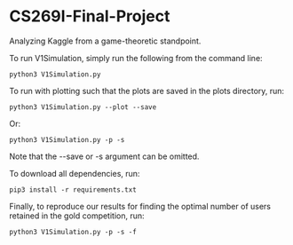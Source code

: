 # CS269I-Final-Project
Analyzing Kaggle from a game-theoretic standpoint.

To run V1Simulation, simply run the following from the command line:
```
python3 V1Simulation.py
```

To run with plotting such that the plots are saved in the plots directory, run:
```
python3 V1Simulation.py --plot --save
```
Or:
```
python3 V1Simulation.py -p -s
```
Note that the --save or -s argument can be omitted.

To download all dependencies, run:
```
pip3 install -r requirements.txt
```
Finally, to reproduce our results for finding the optimal number of users retained in the gold competition, run:
```
python3 V1Simulation.py -p -s -f
```
